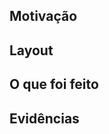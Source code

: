## Motivação

<!--
[Descrição e motivo da PR]
-->

## Layout

<!--
[Nessa área deve ser adicionado a URL para o design caso a tarefa tenha, por exemplo, a criação de uma nova página]
-->

## O que foi feito

<!--
[Descrever o que foi feito para resolver o problema ou criar a feature]
-->

## Evidências

<!--
[Deve ser adicionado aqui evidências visuais para garantir a responsividade e comportamento]
-->
